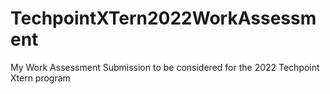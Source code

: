 # TechpointXTern2022WorkAssessment
My Work Assessment Submission to be considered for the 2022 Techpoint Xtern program
